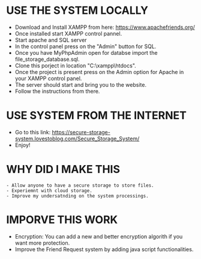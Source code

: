 # USE THE SYSTEM LOCALLY
  - Download and Install XAMPP from here: https://www.apachefriends.org/
  - Once installed start XAMPP control pannel. 
  - Start apache and SQL server
  - In the control panel press on the "Admin" button for SQL. 
  - Once you have MyPhpAdmin open for databse import the file_storage_database.sql.
  - Clone this porject in location "C:\xampp\htdocs\". 
  - Once the project is present press on the Admin option for Apache in your XAMPP control panel. 
  - The server should start and bring you to the website. 
  - Follow the instructions from there. 
  
# USE SYSTEM FROM THE INTERNET 
  - Go to this link: https://secure-storage-system.lovestoblog.com/Secure_Storage_System/
  - Enjoy!
    
# WHY DID I MAKE THIS
    - Allow anyone to have a secure storage to store files.
    - Experiemnt with cloud storage.
    - Improve my undersatnding on the system processings. 
    
# IMPORVE THIS WORK 
  - Encryption: You can add a new and better encryption algorith if you want more protection. 
  - Improve the Friend Request system by adding java script functionalities. 
